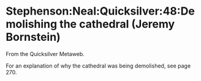 
# Stephenson:Neal:Quicksilver:48:Demolishing the cathedral (Jeremy Bornstein)

From the Quicksilver Metaweb.

For an explanation of why the cathedral was being demolished, see page 270.
